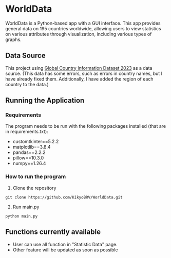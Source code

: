 # WorldData
  WorldData is a Python-based app with a GUI interface. This app provides general data on 195 countries worldwide, allowing users to view statistics on various attributes through visualization, including various types of graphs.

## Data Source
This project using [Global Country Information Dataset 2023](https://www.kaggle.com/datasets/nelgiriyewithana/countries-of-the-world-2023/data) as a data source.
(This data has some errors, such as errors in country names, but I have already fixed them. Additionally, I have added the region of each country to the data.)

## Running the Application
### Requirements
The program needs to be run with the following packages installed (that are in requirements.txt):

* customtkinter==5.2.2
* matplotlib==3.8.4
* pandas==2.2.2
* pillow==10.3.0
* numpy==1.26.4
### How to run the program
1. Clone the repository
```
git clone https://github.com/KikyoBRV/WorldData.git
```
2. Run main.py
```
python main.py
```

## Functions currently available
* User can use all function in "Statistic Data" page. 
* Other feature will be updated as soon as possible
